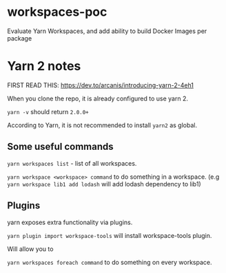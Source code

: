 # workspaces-poc
Evaluate Yarn Workspaces, and add ability to build Docker Images per package


# Yarn 2 notes

FIRST READ THIS: https://dev.to/arcanis/introducing-yarn-2-4eh1

When you clone the repo, it is already configured to use yarn 2.

`yarn -v` should return `2.0.0+`

According to Yarn, it is not recommended to install `yarn2` as global.

## Some useful commands

`yarn workspaces list` - list of all workspaces.

`yarn workspace <workspace> command` to do something in a workspace. (e.g `yarn workspace lib1 add lodash` will add lodash dependency to lib1)

## Plugins

yarn exposes extra functionality via plugins.

`yarn plugin import workspace-tools` will install workspace-tools plugin.

Will allow you to

`yarn workspaces foreach command` to do something on every workspace.